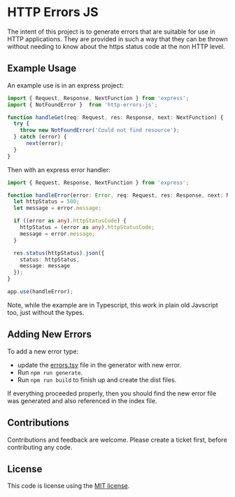 # HTTP Errors JS

The intent of this project is to generate errors that are suitable for
use in HTTP applications. They are provided in such a way that they
can be thrown without needing to know about the https status code at
the non HTTP level.

## Example Usage

An example use is in an express project:

```ts
import { Request, Response, NextFunction } from 'express';
import { NotFoundError }  from 'http-errors-js';

function handleGet(req: Request, res: Response, next: NextFunction) {
  try {
    throw new NotFoundError('Could not find resource');
  } catch (error) {
      next(error);
  }
}
```

Then with an express error handler:

```ts
import { Request, Response, NextFunction } from 'express';

function handleError(error: Error, req: Request, res: Response, next: NextFunction) {
  let httpStatus = 500;
  let message = error.message;

  if ((error as any).httpStatusCode) {
    httpStatus = (error as any).httpStatusCode;
    message = error.message;
  }

  res.status(httpStatus).json({
    status: httpStatus,
    message: message
  });
}

app.use(handleError);
```

Note, while the example are in Typescript, this work in plain old
Javscript too, just without the types.

## Adding New Errors

To add a new error type:

  - update the [errors.tsv](generator/data/errors.tsv) file in the
    generator with new error.
  - Run `npm run generate`.
  - Run `npm run build` to finish up and create the dist files.

If everything proceeded properly, then you should find the new error
file was generated and also referenced in the index file.

## Contributions

Contributions and feedback are welcome. Please create a ticket first,
before contributing any code.

## License

This code is license using the [MIT license](https://opensource.org/licenses/MIT).